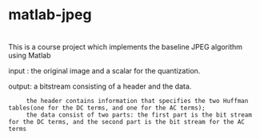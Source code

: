 # matlab-jpeg 
# 
This is a course project which implements the baseline JPEG algorithm using Matlab


input :  the original image and a scalar for the quantization.

output:  a bitstream consisting of a header and the data.

         the header contains information that specifies the two Huffman tables(one for the DC terms, and one for the AC terms);
         the data consist of two parts: the first part is the bit stream for the DC terms, and the second part is the bit stream for the AC terms

